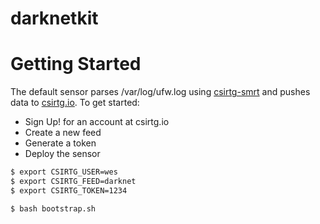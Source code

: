 # darknetkit

# Getting Started
The default sensor parses /var/log/ufw.log using [csirtg-smrt](https://github.com/csirtgadgets/csirtg-smrt-py) and pushes data to [csirtg.io](https://csirtg.io/signup). To get started:

* Sign Up! for an account at csirtg.io
* Create a new feed
* Generate a token
* Deploy the sensor

```bash
$ export CSIRTG_USER=wes
$ export CSIRTG_FEED=darknet
$ export CSIRTG_TOKEN=1234

$ bash bootstrap.sh
```
